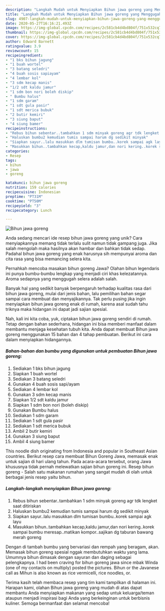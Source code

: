 ```yaml
---
description: "Langkah Mudah untuk Menyiapkan Bihun jawa goreng yang Menggugah Selera"
title: "Langkah Mudah untuk Menyiapkan Bihun jawa goreng yang Menggugah Selera"
slug: 4907-langkah-mudah-untuk-menyiapkan-bihun-jawa-goreng-yang-menggugah-selera
date: 2020-05-27T16:16:21.493Z
image: https://img-global.cpcdn.com/recipes/2c581cb4d4bd804f/751x532cq70/bihun-jawa-goreng-foto-resep-utama.jpg
thumbnail: https://img-global.cpcdn.com/recipes/2c581cb4d4bd804f/751x532cq70/bihun-jawa-goreng-foto-resep-utama.jpg
cover: https://img-global.cpcdn.com/recipes/2c581cb4d4bd804f/751x532cq70/bihun-jawa-goreng-foto-resep-utama.jpg
author: Edward Barnett
ratingvalue: 3.9
reviewcount: 15
recipeingredient:
- "1 bks bihun jagung"
- "1 buah wortel"
- "3 batang seledri"
- "4 buah sosis sapiayam"
- "4 lembar kol"
- "3 sdm kecap manis"
- "1/2 sdt kaldu jamur"
- "1 sdm bon nori boleh diskip"
- " Bumbu halus"
- "1 sdm garam"
- "1 sdt gula pasir"
- "1 sdt merica bubuk"
- "2 butir kemiri"
- "3 siung baput"
- "4 siung bamer"
recipeinstructions:
- "Rebus bihun sebentar..tambahkan 1 sdm minyak goreng agr tdk lengket saat ditiriskan"
- "Haluskan bumbu2 kemudian tumis sampai harum dg sedikit minyak"
- "Siapkan sayur..lalu masukkan dlm tumisan bumbu..korek sampai agk layu"
- "Masukkan bihun..tambahkan kecap,kaldu jamur,dan nori kering..korek sampai bumbu meresap..matikan kompor..sajikan dg taburan bawang merah goreng"
categories:
- Resep
tags:
- bihun
- jawa
- goreng

katakunci: bihun jawa goreng 
nutrition: 159 calories
recipecuisine: Indonesian
preptime: "PT31M"
cooktime: "PT50M"
recipeyield: "3"
recipecategory: Lunch

---
```



![Bihun jawa goreng](https://img-global.cpcdn.com/recipes/2c581cb4d4bd804f/751x532cq70/bihun-jawa-goreng-foto-resep-utama.jpg)

Anda sedang mencari ide resep bihun jawa goreng yang unik? Cara menyiapkannya memang tidak terlalu sulit namun tidak gampang juga. Jika salah mengolah maka hasilnya akan hambar dan bahkan tidak sedap. Padahal bihun jawa goreng yang enak harusnya sih mempunyai aroma dan cita rasa yang bisa memancing selera kita.

Pernahkah mencoba masakan bihun goreng Jawa? Olahan bihun legendaris ini punya bumbu-bumbu lengkap yang menjadi ciri khas kelezatannya. Aroma sedapnya yang menggugah selera adalah salah.

Banyak hal yang sedikit banyak berpengaruh terhadap kualitas rasa dari bihun jawa goreng, mulai dari jenis bahan, lalu pemilihan bahan segar sampai cara membuat dan menyajikannya. Tak perlu pusing jika ingin menyiapkan bihun jawa goreng enak di rumah, karena asal sudah tahu triknya maka hidangan ini dapat jadi sajian spesial.


Nah, kali ini kita coba, yuk, ciptakan bihun jawa goreng sendiri di rumah. Tetap dengan bahan sederhana, hidangan ini bisa memberi manfaat dalam membantu menjaga kesehatan tubuh kita. Anda dapat membuat Bihun jawa goreng menggunakan 15 bahan dan 4 tahap pembuatan. Berikut ini cara dalam menyiapkan hidangannya.

<!--inarticleads1-->

##### Bahan-bahan dan bumbu yang digunakan untuk pembuatan Bihun jawa goreng:

1. Sediakan 1 bks bihun jagung
1. Siapkan 1 buah wortel
1. Sediakan 3 batang seledri
1. Gunakan 4 buah sosis sapi/ayam
1. Sediakan 4 lembar kol
1. Gunakan 3 sdm kecap manis
1. Siapkan 1/2 sdt kaldu jamur
1. Siapkan 1 sdm bon nori (boleh diskip)
1. Gunakan  Bumbu halus
1. Sediakan 1 sdm garam
1. Sediakan 1 sdt gula pasir
1. Sediakan 1 sdt merica bubuk
1. Ambil 2 butir kemiri
1. Gunakan 3 siung baput
1. Ambil 4 siung bamer


This noodle dish originating from Indonesia and popular in Southeast Asian countries. Berikut resep cara membuat Bihun Goreng Jawa, memasak enak untuk sajian di hari ulang tahun. Pada acara-acara tersebut, orang Jawa khususnya tidak pernah melewatkan sajian bihun goreng ini. Resep bihun goreng - Salah satu makanan rumahan yang sangat mudah di olah untuk berbagai jenis resep yaitu bihun. 

<!--inarticleads2-->

##### Langkah-langkah menyiapkan Bihun jawa goreng:

1. Rebus bihun sebentar..tambahkan 1 sdm minyak goreng agr tdk lengket saat ditiriskan
1. Haluskan bumbu2 kemudian tumis sampai harum dg sedikit minyak
1. Siapkan sayur..lalu masukkan dlm tumisan bumbu..korek sampai agk layu
1. Masukkan bihun..tambahkan kecap,kaldu jamur,dan nori kering..korek sampai bumbu meresap..matikan kompor..sajikan dg taburan bawang merah goreng


Dengan di tambah bumbu yang bervariasi dan rempah yang beragam, akan. Memasak bihun goreng spesial nggak membutuhkan waktu yang lama. Umumnya bihun dimasak dengan sayuran dan daging sebagai pelengkapnya. I had been craving for bihun goreng jawa since mbak Winda (one of my contacts on multiply) posted the pictures. Bihun or the Javanese call as Mihun is also known as rice vermicelli, rice noodles, or. 

Terima kasih telah membaca resep yang tim kami tampilkan di halaman ini. Harapan kami, olahan Bihun jawa goreng yang mudah di atas dapat membantu Anda menyiapkan makanan yang sedap untuk keluarga/teman ataupun menjadi inspirasi bagi Anda yang berkeinginan untuk berbisnis kuliner. Semoga bermanfaat dan selamat mencoba!
